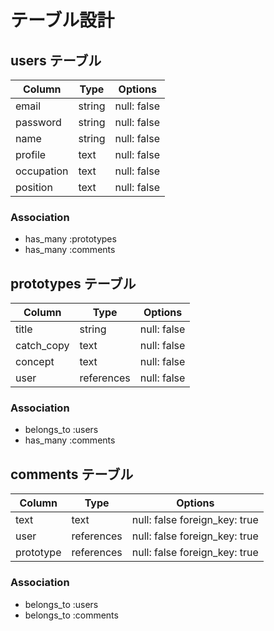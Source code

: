 # テーブル設計

## users テーブル

| Column    | Type   | Options     |
| --------- | ------ | ----------- |
| email     | string | null: false |
| password  | string | null: false |
| name      | string | null: false |
| profile   | text   | null: false |
| occupation| text   | null: false |
| position  | text   | null: false |

### Association
- has_many :prototypes
- has_many :comments

## prototypes テーブル

| Column     | Type       | Options     |
| ---------- | ---------- | ----------- |
| title      | string     | null: false |
| catch_copy | text       | null: false |
| concept    | text       | null: false |
| user       | references | null: false |

### Association
- belongs_to :users 
- has_many :comments

## comments テーブル

| Column    | Type       | Options                      |
| --------- | ---------- | ---------------------------- |
| text      | text       | null: false foreign_key: true|
| user      | references | null: false foreign_key: true|
| prototype | references | null: false foreign_key: true|

### Association
- belongs_to :users 
- belongs_to :comments
